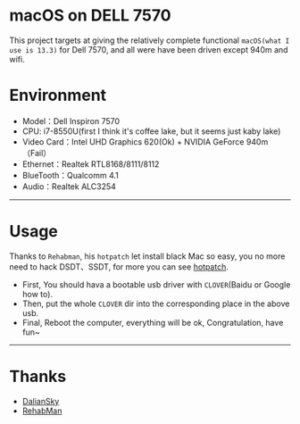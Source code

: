 # macOS on DELL 7570
This project targets at giving the relatively complete functional ```macOS(what I use is 13.3)``` for Dell 7570, and all were have been driven except 940m and wifi.

# Environment
* Model：Dell Inspiron 7570
* CPU: i7-8550U(first I think it's coffee lake, but it seems just kaby lake)
* Video Card：Intel UHD Graphics 620(Ok) + NVIDIA GeForce 940m（Fail）
* Ethernet：Realtek RTL8168/8111/8112
* BlueTooth：Qualcomm 4.1
* Audio：Realtek ALC3254 

---
# Usage
Thanks to ```Rehabman```, his ```hotpatch``` let install black Mac so easy, you no more need to hack DSDT、SSDT, for more you can see [hotpatch](https://www.tonymacx86.com/threads/guide-using-clover-to-hotpatch-acpi.200137/).
- First, You should hava a bootable usb driver with ```CLOVER```(Baidu or Google how to).
- Then, put the whole ```CLOVER``` dir into the corresponding place in the above usb.
- Final, Reboot the computer, everything will be ok, Congratulation, have fun~

---
# Thanks
* [DalianSky](https://blog.daliansky.net/MacOS-installation-tutorial-XiaoMi-Pro-installation-process-records.html)
* [RehabMan](https://www.tonymacx86.com/members/rehabman.429483/)
